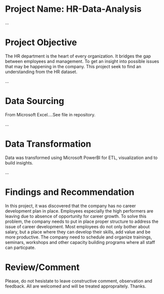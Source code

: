 # Project Name: HR-Data-Analysis

...

# Project  Objective
The HR department is the heart of every organization. It bridges the gap between employees and management. 
To get an insight into possible issues that may be happening in the company. This project seek to find an understanding from the HR dataset. 

...
# Data Sourcing
From Microsoft Excel....See file in repository.

...

# Data Transformation
Data was transformed using Microsoft PowerBI for ETL, visualization and to build insights. 

...
# Findings and Recommendation
In this project, it was discovered that the company has no career development plan in place. Employees especially the high performers are leaving due to absence of opportunity for career growth. 
To solve this problem, the company needs to put in place proper structure to address the issue of career development. Most employees do not only bother about salary, but a place where they can develop their skills, add value and be more productive. The company need to schedule and organize trainings, seminars, workshops and other capacity building programs where all staff can particpate. 


# Review/Comment
Please, do not hesistate to leave constructive comment, observation and feedback. All are welcomed and will be treated appropraitely. 
Thanks.

